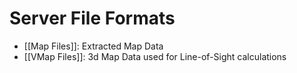 # Server File Formats

* [[Map Files]]: Extracted Map Data
* [[VMap Files]]: 3d Map Data used for Line-of-Sight calculations
